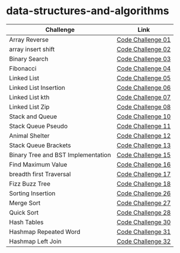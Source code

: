 # data-structures-and-algorithms

| Challenge                          | Link                                                               |
|------------------------------------|--------------------------------------------------------------------|
| Array Reverse                      | [Code Challenge 01](Not_DS/Reverse_Array/README.md)                |
| array insert shift                 | [Code Challenge 02](Not_DS/array_insert_shift/README.md)           |
| Binary Search                      | [Code Challenge 03](Not_DS/array_binary_search/README.md)          |
| Fibonacci                          | [Code Challenge 04](Not_DS/Fibunacci/README.md)                    |
| Linked List                        | [Code Challenge 05](DS/linked_list/Code_challenge05.md)            |
| Linked List Insertion              | [Code Challenge 06](DS/linked_list/Code_challenge06.md)            |
| Linked List kth                    | [Code Challenge 07](DS/linked_list/Code_challenge07.md)            |
| Linked List Zip                    | [Code Challenge 08](DS/linked_list/Code_challenge08.md)            |
| Stack and Queue                    | [Code Challenge 10](DS/stack_queue/stack_and_queue/README.md)      |
| Stack Queue Pseudo                 | [Code Challenge 11](DS/stack_queue/pseudo_queue/PseudoQueue.md)    |
| Animal Shelter                     | [Code Challenge 12](DS/stack_queue/animal_shelter/README.md)       |
| Stack Queue Brackets               | [Code Challenge 13](DS/stack_queue/stack_queue_brackets/README.md) |
| Binary Tree and BST Implementation | [Code Challenge 15](DS/Trees/binary_tree/README.md)                |
| Find Maximum Value                 | [Code Challenge 16](DS/Trees/binary_tree/README.md)                |
| breadth first Traversal            | [Code Challenge 17](DS/Trees/binary_tree/breadth_first_md.md)      |
| Fizz Buzz Tree                     | [Code Challenge 18](DS/Trees/fizz_buzz_tree/READMEmd)              |
| Sorting Insertion                  | [Code Challenge 26](Not_DS/Sorting/sorting_insertion/README.md)    |
| Merge Sort                         | [Code Challenge 27](Not_DS/Sorting/merge_sort/README.md)           |
| Quick Sort                         | [Code Challenge 28](Not_DS/Sorting/quick_sort/README.md)           |
| Hash Tables                        | [Code Challenge 30](DS/Hash_Tables/README.md)                      |
| Hashmap Repeated Word              | [Code Challenge 31](DS/Hash_Tables/hashmap_repeated_word.md)       |
| Hashmap Left Join                  | [Code Challenge 32](DS/Hash_Tables/hashmap_left_join/README.md)    |